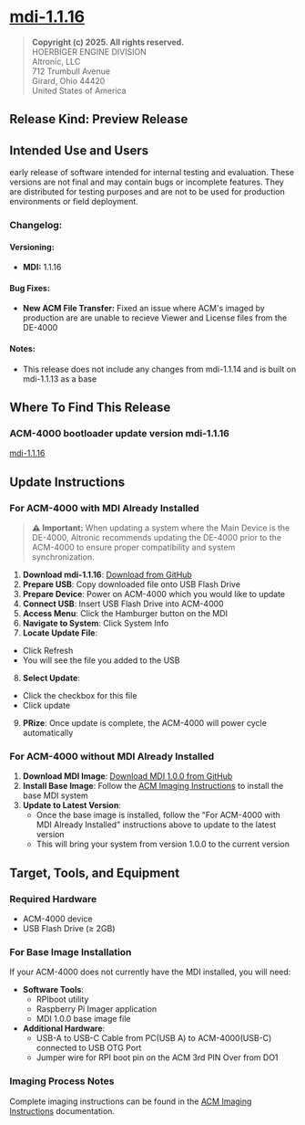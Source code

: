 # [mdi-1.1.16](https://github.com/Altronic-LLC/Altronic-Public-Files/blob/main/ACM4000_Releases/PR/mdi-1.1.16/mdi-1.1.16.atf)

> **Copyright (c) 2025. All rights reserved.**  
> HOERBIGER ENGINE DIVISION  
> Altronic, LLC  
> 712 Trumbull Avenue  
> Girard, Ohio 44420  
> United States of America

## Release Kind: Preview Release

## Intended Use and Users

early release of software intended for internal testing and evaluation. These versions are not final and may contain bugs or incomplete features. They are distributed for testing purposes and are not to be used for production environments or field deployment.


### Changelog:

#### Versioning:
- **MDI:** 1.1.16

#### Bug Fixes:
- **New ACM File Transfer:** Fixed an issue where ACM's imaged by production are are unable to recieve Viewer and License files from the DE-4000

#### Notes:
- This release does not include any changes from mdi-1.1.14 and is built on mdi-1.1.13 as a base

## Where To Find This Release

### ACM-4000 bootloader update version mdi-1.1.16

[mdi-1.1.16](https://github.com/Altronic-LLC/Altronic-Public-Files/blob/main/ACM4000_Releases/PR/mdi-1.1.16/mdi-1.1.16.atf)

## Update Instructions

### For ACM-4000 with MDI Already Installed

> **⚠️ Important:** When updating a system where the Main Device is the DE-4000, Altronic recommends updating the DE-4000 prior to the ACM-4000 to ensure proper compatibility and system synchronization.

1. **Download mdi-1.1.16**: [Download from GitHub](https://github.com/Altronic-LLC/Altronic-Public-Files/raw/refs/heads/main/ACM4000_Releases/PR/mdi-1.1.16/mdi-1.1.16.atf?download=)
2. **Prepare USB**: Copy downloaded file onto USB Flash Drive
3. **Prepare Device**: Power on ACM-4000 which you would like to update
4. **Connect USB**: Insert USB Flash Drive into ACM-4000
5. **Access Menu**: Click the Hamburger button on the MDI
6. **Navigate to System**: Click System Info
7. **Locate Update File**:
  - Click Refresh 
  - You will see the file you added to the USB
8. **Select Update**:
  - Click the checkbox for this file
  - Click update
9. **PRize**: Once update is complete, the ACM-4000 will power cycle automatically

### For ACM-4000 without MDI Already Installed

1. **Download MDI Image**: [Download MDI 1.0.0 from GitHub](https://github.com/Altronic-LLC/Altronic-Public-Files/blob/main/ACM4000_Releases/MDI_1.0.0-Image/MDI_1.0.0.zip?download=)
2. **Install Base Image**: Follow the [ACM Imaging Instructions](https://www.altronic-llc.com/wiki-doc/acm-4000/acm-4000-imaging-guide/) to install the base MDI system
3. **Update to Latest Version**: 
   - Once the base image is installed, follow the "For ACM-4000 with MDI Already Installed" instructions above to update to the latest version
   - This will bring your system from version 1.0.0 to the current version

## Target, Tools, and Equipment

### Required Hardware
- ACM-4000 device
- USB Flash Drive (≥ 2GB)

### For Base Image Installation
If your ACM-4000 does not currently have the MDI installed, you will need:

- **Software Tools**:
  - RPIboot utility
  - Raspberry Pi Imager application
  - MDI 1.0.0 base image file
- **Additional Hardware**:
  - USB-A to USB-C Cable from PC(USB A) to ACM-4000(USB-C) connected to USB OTG Port 
  - Jumper wire for RPI boot pin on the ACM 3rd PIN Over from DO1

### Imaging Process Notes
Complete imaging instructions can be found in the [ACM Imaging Instructions](https://www.altronic-llc.com/wiki-doc/acm-4000/acm-4000-imaging-guide/) documentation.
